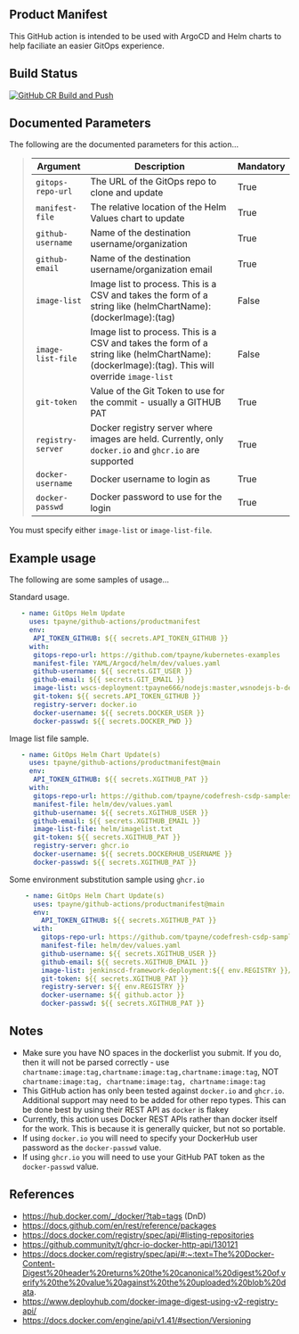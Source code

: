 Product Manifest
----------------
This GitHub action is intended to be used with ArgoCD and Helm charts to help faciliate an easier GitOps experience.

Build Status
------------
[![GitHub CR Build and Push](https://github.com/tpayne/github-actions/actions/workflows/main-build.yml/badge.svg?branch=main&event=push)](https://github.com/tpayne/github-actions/actions/workflows/main-build.yml)

Documented Parameters
---------------------
The following are the documented parameters for this action...


>| Argument | Description | Mandatory |
>| -------- | ----------- | --------- | 
>| `gitops-repo-url` | The URL of the GitOps repo to clone and update | True |
>| `manifest-file` | The relative location of the Helm Values chart to update | True |
>| `github-username` | Name of the destination username/organization | True |
>| `github-email` | Name of the destination username/organization email | True |
>| `image-list` | Image list to process. This is a CSV and takes the form of a string like (helmChartName):(dockerImage):(tag) | False |
>| `image-list-file` | Image list to process. This is a CSV and takes the form of a string like (helmChartName):(dockerImage):(tag). This will override `image-list` | False |
>| `git-token` | Value of the Git Token to use for the commit - usually a GITHUB PAT | True |
>| `registry-server` | Docker registry server where images are held. Currently, only `docker.io` and `ghcr.io` are supported | True |
>| `docker-username` | Docker username to login as | True |
>| `docker-passwd` | Docker password to use for the login | True |

You must specify either `image-list` or `image-list-file`.

Example usage
-------------
The following are some samples of usage...

Standard usage.

```yaml
   - name: GitOps Helm Update
     uses: tpayne/github-actions/productmanifest
     env:
      API_TOKEN_GITHUB: ${{ secrets.API_TOKEN_GITHUB }}
     with:
      gitops-repo-url: https://github.com/tpayne/kubernetes-examples
      manifest-file: YAML/Argocd/helm/dev/values.yaml
      github-username: ${{ secrets.GIT_USER }}
      github-email: ${{ secrets.GIT_EMAIL }}
      image-list: wscs-deployment:tpayne666/nodejs:master,wsnodejs-b-deployment:tpayne666/nodejs:1.0 
      git-token: ${{ secrets.API_TOKEN_GITHUB }}
      registry-server: docker.io
      docker-username: ${{ secrets.DOCKER_USER }}
      docker-passwd: ${{ secrets.DOCKER_PWD }}
```

Image list file sample.

```yaml
   - name: GitOps Helm Chart Update(s)
     uses: tpayne/github-actions/productmanifest@main
     env:
      API_TOKEN_GITHUB: ${{ secrets.XGITHUB_PAT }}
     with:
      gitops-repo-url: https://github.com/tpayne/codefresh-csdp-samples
      manifest-file: helm/dev/values.yaml
      github-username: ${{ secrets.XGITHUB_USER }}
      github-email: ${{ secrets.XGITHUB_EMAIL }}
      image-list-file: helm/imagelist.txt
      git-token: ${{ secrets.XGITHUB_PAT }}
      registry-server: ghcr.io
      docker-username: ${{ secrets.DOCKERHUB_USERNAME }}
      docker-passwd: ${{ secrets.XGITHUB_PAT }}
```

Some environment substitution sample using `ghcr.io`

```yaml
    - name: GitOps Helm Chart Update(s)
      uses: tpayne/github-actions/productmanifest@main
      env:
        API_TOKEN_GITHUB: ${{ secrets.XGITHUB_PAT }}
      with:
        gitops-repo-url: https://github.com/tpayne/codefresh-csdp-samples
        manifest-file: helm/dev/values.yaml
        github-username: ${{ secrets.XGITHUB_USER }}
        github-email: ${{ secrets.XGITHUB_EMAIL }}
        image-list: jenkinscd-framework-deployment:${{ env.REGISTRY }}/${{ github.actor }}/jenkinsdsl:master
        git-token: ${{ secrets.XGITHUB_PAT }}
        registry-server: ${{ env.REGISTRY }}
        docker-username: ${{ github.actor }}
        docker-passwd: ${{ secrets.XGITHUB_PAT }}
```

Notes
-----
- Make sure you have NO spaces in the dockerlist you submit. If you do, then it will not be parsed correctly - use `chartname:image:tag,chartname:image:tag,chartname:image:tag`, NOT `chartname:image:tag, chartname:image:tag, chartname:image:tag`
- This GitHub action has only been tested against `docker.io` and `ghcr.io`. Additional support may need to be added for other repo types. This can be done best by using their REST API as `docker` is flakey 
- Currently, this action uses Docker REST APIs rather than docker itself for the work. This is because it is generally quicker, but not so portable.
- If using `docker.io` you will need to specify your DockerHub user password as the `docker-passwd` value.
- If using `ghcr.io` you will need to use your GitHub PAT token as the `docker-passwd` value.

References
----------
- https://hub.docker.com/_/docker/?tab=tags (DnD)
- https://docs.github.com/en/rest/reference/packages
- https://docs.docker.com/registry/spec/api/#listing-repositories
- https://github.community/t/ghcr-io-docker-http-api/130121
- https://docs.docker.com/registry/spec/api/#:~:text=The%20Docker-Content-Digest%20header%20returns%20the%20canonical%20digest%20of,verify%20the%20value%20against%20the%20uploaded%20blob%20data.
- https://www.deployhub.com/docker-image-digest-using-v2-registry-api/
- https://docs.docker.com/engine/api/v1.41/#section/Versioning
